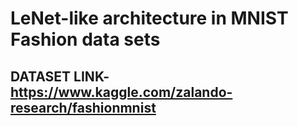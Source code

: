 # LeNet-like architecture in MNIST Fashion data sets
## DATASET LINK- https://www.kaggle.com/zalando-research/fashionmnist
